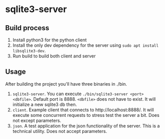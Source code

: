 # sqlite3-server

## Build process
1. Install python3 for the python client
2. Install the only dev dependency for the server using `sudo apt install libsqlite3-dev`.
3. Run build to build both client and server

## Usage
After building the project you'll have three binaries in ./bin.
1. `sqlite3-server`. You can execute `./bin/sqlite3-server <port> <dbfile>`. Default port is 8888. `<dbfile>` does not have to exist. It will initialize a new sqlite3 db then.
2. `client`. Example client that connects to http://localhost:8888/. It will execute some concurrent requests to stress test the server a bit. Does not except parameters.
3. `json`. A test application for the json functionality of the server. This is a technical utility. Does not accept parameters. 
